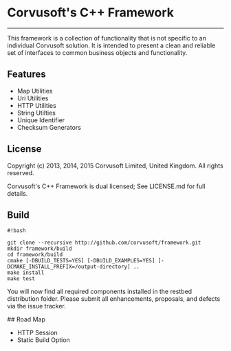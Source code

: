 # Corvusoft's C++ Framework

----------

This framework is a collection of functionality that is not specific to an individual Corvusoft solution. It is intended to present a clean and reliable set of interfaces to common business objects and functionality.

## Features

 - Map Utilities
 - Uri Utilities
 - HTTP Utilities
 - String Utilties
 - Unique Identifier
 - Checksum Generators

## License

Copyright (c) 2013, 2014, 2015 Corvusoft Limited, United Kingdom. All rights reserved.

Corvusoft's C++ Framework is dual licensed; See LICENSE.md for full details.

## Build

```
#!bash

git clone --recursive http://github.com/corvusoft/framework.git
mkdir framework/build
cd framework/build
cmake [-DBUILD_TESTS=YES] [-DBUILD_EXAMPLES=YES] [-DCMAKE_INSTALL_PREFIX=/output-directory] ..
make install
make test
```

You will now find all required components installed in the restbed distribution folder.  Please submit all enhancements, proposals, and defects via the issue tracker.

## Road Map
 
 - HTTP Session
 - Static Build Option